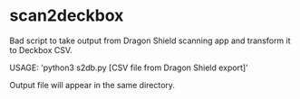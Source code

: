 # scan2deckbox
Bad script to take output from Dragon Shield scanning app and transform it to Deckbox CSV.

USAGE: 'python3 s2db.py [CSV file from Dragon Shield export]'

Output file will appear in the same directory.
